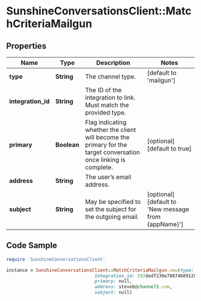 # SunshineConversationsClient::MatchCriteriaMailgun

## Properties

Name | Type | Description | Notes
------------ | ------------- | ------------- | -------------
**type** | **String** | The channel type. | [default to &#39;mailgun&#39;]
**integration_id** | **String** | The ID of the integration to link. Must match the provided type. | 
**primary** | **Boolean** | Flag indicating whether the client will become the primary for the target conversation once linking is complete. | [optional] [default to true]
**address** | **String** | The user’s email address. | 
**subject** | **String** | May be specified to set the subject for the outgoing email. | [optional] [default to &#39;New message from {appName}&#39;]

## Code Sample

```ruby
require 'SunshineConversationsClient'

instance = SunshineConversationsClient::MatchCriteriaMailgun.new(type: null,
                                 integration_id: 582dedf230e788746891281a,
                                 primary: null,
                                 address: steveb@channel5.com,
                                 subject: null)
```


